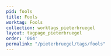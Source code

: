 ```yaml
---
pid: fools
title: Fools
worktag: Fools
collection: worktags_pieterbruegel
layout: tagpage_pieterbruegel
order: '064'
permalink: "/pieterbruegel/tags/fools"
---
```

